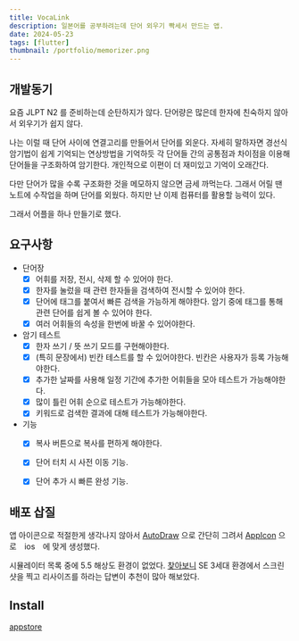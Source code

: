 ```yaml
---
title: VocaLink
description: 일본어를 공부하려는데 단어 외우기 빡세서 만드는 앱.
date: 2024-05-23
tags: [flutter]
thumbnail: /portfolio/memorizer.png
---
```


## 개발동기

요즘 JLPT N2 를 준비하는데 순탄하지가 않다.
단어량은 많은데 한자에 친숙하지 않아서 외우기가 쉽지 않다.

나는 이럴 때 단어 사이에 연결고리를 만들어서 단어를 외운다. 
자세히 말하자면 경선식 암기법이 쉽게 기억되는 연상방법을 기억하듯 각 단어들 간의 공통점과 차이점을 이용해 단어들을 구조화하여 암기한다. 
개인적으로 이편이 더 재미있고 기억이 오래간다.

다만 단어가 많을 수록 구조화한 것을 메모하지 않으면 금세 까먹는다. 
그래서 어릴 땐 노트에 수작업을 하며 단어를 외웠다. 
하지만 난 이제 컴퓨터를 활용할 능력이 있다.

그래서 어플을 하나 만들기로 했다.


## 요구사항

+ 단어장
  - [x] 어휘를 저장, 전시, 삭제 할 수 있어야 한다.
  - [x] 한자를 눌렀을 때 관련 한자들을 검색하여 전시할 수 있어야 한다.
  - [x] 단어에 태그를 붙여서 빠른 검색을 가능하게 해야한다. 암기 중에 태그를 통해 관련 단어를 쉽게 볼 수 있어야 한다.
  - [x] 여러 어휘들의 속성을 한번에 바꿀 수 있어야한다.
+ 암기 테스트
  - [x] 한자 쓰기 / 뜻 쓰기 모드를 구현해야한다.
  - [x] (특히 문장에서) 빈칸 테스트를 할 수 있어야한다. 빈칸은 사용자가 등록 가능해야한다.
  - [x] 추가한 날짜를 사용해 일정 기간에 추가한 어휘들을 모아 테스트가 가능해야한다.
  - [x] 많이 틀린 어휘 순으로 테스트가 가능해야한다.
  - [x] 키워드로 검색한 결과에 대해 테스트가 가능해야한다.
+ 기능
  - [x] 복사 버튼으로 복사를 편하게 해야한다.
  - [x] 단어 터치 시 사전 이동 기능.
  - [x] 단어 추가 시 빠른 완성 기능.


## 배포 삽질

앱 아이콘으로 적절한게 생각나지 않아서 [AutoDraw](https://www.autodraw.com/) 으로 간단히 그려서 [AppIcon](https://www.appicon.co/) 으로　ios　에 맞게 생성했다.

시뮬레이터 목록 중에 5.5 해상도 환경이 없었다. 
[찾아보니](https://forums.developer.apple.com/forums/thread/719822) SE 3세대 환경에서 스크린샷을 찍고 리사이즈를 하라는 답변이 추천이 많아 해보았다.



## Install

[appstore](https://apps.apple.com/us/app/vocalink/id6615091722)